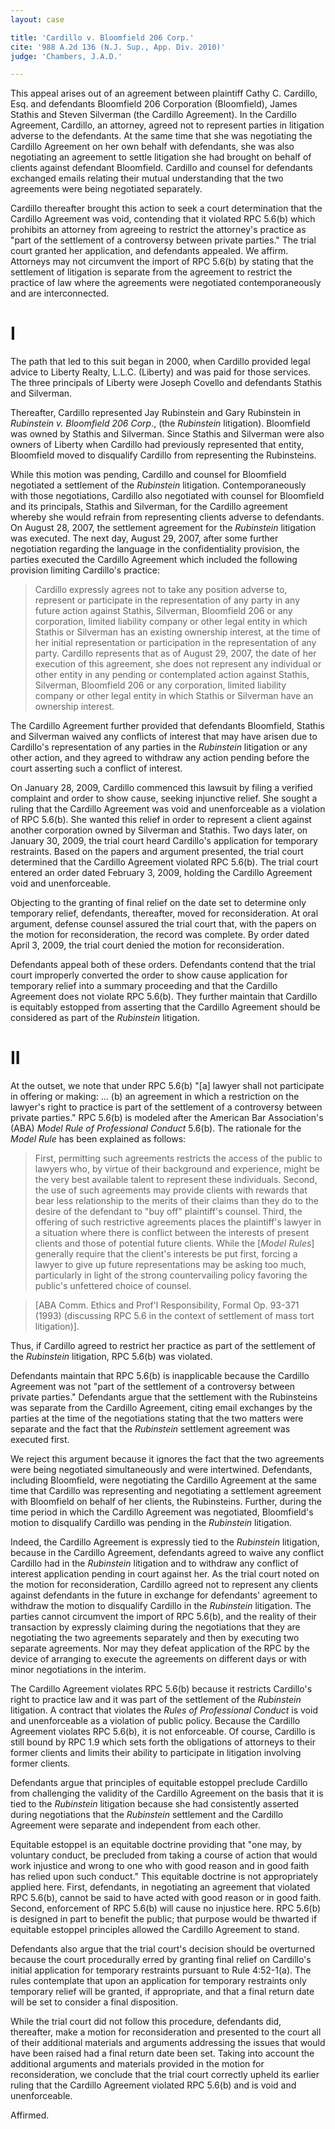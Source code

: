 ```yaml
---
layout: case 

title: 'Cardillo v. Bloomfield 206 Corp.'
cite: '988 A.2d 136 (N.J. Sup., App. Div. 2010)'
judge: 'Chambers, J.A.D.'

---
```


This appeal arises out of an agreement between plaintiff Cathy C. Cardillo, Esq. and defendants Bloomfield 206 Corporation (Bloomfield), James Stathis and Steven Silverman (the Cardillo Agreement). In the Cardillo Agreement, Cardillo, an attorney, agreed not to represent parties in litigation adverse to the defendants. At the same time that she was negotiating the Cardillo Agreement on her own behalf with defendants, she was also negotiating an agreement to settle litigation she had brought on behalf of clients against defendant Bloomfield. Cardillo and counsel for defendants exchanged emails relating their mutual understanding that the two agreements were being negotiated separately.

Cardillo thereafter brought this action to seek a court determination that the Cardillo Agreement was void, contending that it violated RPC 5.6(b) which prohibits an attorney from agreeing to restrict the attorney's practice as "part of the settlement of a controversy between private parties." The trial court granted her application, and defendants appealed. We affirm. Attorneys may not circumvent the import of RPC 5.6(b) by stating that the settlement of litigation is separate from the agreement to restrict the practice of law where the agreements were negotiated contemporaneously and are interconnected.

# I

The path that led to this suit began in 2000, when Cardillo provided legal advice to Liberty Realty, L.L.C. (Liberty) and was paid for those services. The three principals of Liberty were Joseph Covello and defendants Stathis and Silverman.

Thereafter, Cardillo represented Jay Rubinstein and Gary Rubinstein in _Rubinstein v. Bloomfield 206 Corp_., (the _Rubinstein_ litigation). Bloomfield was owned by Stathis and Silverman. Since Stathis and Silverman were also owners of Liberty when Cardillo had previously represented that entity, Bloomfield moved to disqualify Cardillo from representing the Rubinsteins.

While this motion was pending, Cardillo and counsel for Bloomfield negotiated a settlement of the _Rubinstein_ litigation. Contemporaneously with those negotiations, Cardillo also negotiated with counsel for Bloomfield and its principals, Stathis and Silverman, for the Cardillo agreement whereby she would refrain from representing clients adverse to defendants. On August 28, 2007, the settlement agreement for the _Rubinstein_ litigation was executed. The next day, August 29, 2007, after some further negotiation regarding the language in the confidentiality provision, the parties executed the Cardillo Agreement which included the following provision limiting Cardillo's practice:

> Cardillo expressly agrees not to take any position adverse to, represent or participate in the representation of any party in any future action against Stathis, Silverman, Bloomfield 206 or any corporation, limited liability company or other legal entity in which Stathis or Silverman has an existing ownership interest, at the time of her initial representation or participation in the representation of any party. Cardillo represents that as of August 29, 2007, the date of her execution of this agreement, she does not represent any individual or other entity in any pending or contemplated action against Stathis, Silverman, Bloomfield 206 or any corporation, limited liability company or other legal entity in which Stathis or Silverman have an ownership interest.

The Cardillo Agreement further provided that defendants Bloomfield, Stathis and Silverman waived any conflicts of interest that may have arisen due to Cardillo's representation of any parties in the _Rubinstein_ litigation or any other action, and they agreed to withdraw any action pending before the court asserting such a conflict of interest.

On January 28, 2009, Cardillo commenced this lawsuit by filing a verified complaint and order to show cause, seeking injunctive relief. She sought a ruling that the Cardillo Agreement was void and unenforceable as a violation of RPC 5.6(b). She wanted this relief in order to represent a client against another corporation owned by Silverman and Stathis. Two days later, on January 30, 2009, the trial court heard Cardillo's application for temporary restraints. Based on the papers and argument presented, the trial court determined that the Cardillo Agreement violated RPC 5.6(b). The trial court entered an order dated February 3, 2009, holding the Cardillo Agreement void and unenforceable.

Objecting to the granting of final relief on the date set to determine only temporary relief, defendants, thereafter, moved for reconsideration. At oral argument, defense counsel assured the trial court that, with the papers on the motion for reconsideration, the record was complete. By order dated April 3, 2009, the trial court denied the motion for reconsideration.

Defendants appeal both of these orders. Defendants contend that the trial court improperly converted the order to show cause application for temporary relief into a summary proceeding and that the Cardillo Agreement does not violate RPC 5.6(b). They further maintain that Cardillo is equitably estopped from asserting that the Cardillo Agreement should be considered as part of the _Rubinstein_ litigation.

# II

At the outset, we note that under RPC 5.6(b) "[a] lawyer shall not participate in offering or making: ... (b) an agreement in which a restriction on the lawyer's right to practice is part of the settlement of a controversy between private parties." RPC 5.6(b) is modeled after the American Bar Association's (ABA) _Model Rule of Professional Conduct_ 5.6(b). The rationale for the _Model Rule_ has been explained as follows:

> First, permitting such agreements restricts the access of the public to lawyers who, by virtue of their background and experience, might be the very best available talent to represent these individuals. Second, the use of such agreements may provide clients with rewards that bear less relationship to the merits of their claims than they do to the desire of the defendant to "buy off" plaintiff's counsel. Third, the offering of such restrictive agreements places the plaintiff's lawyer in a situation where there is conflict between the interests of present clients and those of potential future clients. While the [_Model Rules_] generally require that the client's interests be put first, forcing a lawyer to give up future representations may be asking too much, particularly in light of the strong countervailing policy favoring the public's unfettered choice of counsel.

> [ABA Comm. Ethics and Prof'l Responsibility, Formal Op. 93-371 (1993) (discussing RPC 5.6 in the context of settlement of mass tort litigation)].

Thus, if Cardillo agreed to restrict her practice as part of the settlement of the _Rubinstein_ litigation, RPC 5.6(b) was violated.

Defendants maintain that RPC 5.6(b) is inapplicable because the Cardillo Agreement was not "part of the settlement of a controversy between private parties." Defendants argue that the settlement with the Rubinsteins was separate from the Cardillo Agreement, citing email exchanges by the parties at the time of the negotiations stating that the two matters were separate and the fact that the _Rubinstein_ settlement agreement was executed first.

We reject this argument because it ignores the fact that the two agreements were being negotiated simultaneously and were intertwined. Defendants, including Bloomfield, were negotiating the Cardillo Agreement at the same time that Cardillo was representing and negotiating a settlement agreement with Bloomfield on behalf of her clients, the Rubinsteins. Further, during the time period in which the Cardillo Agreement was negotiated, Bloomfield's motion to disqualify Cardillo was pending in the _Rubinstein_ litigation.

Indeed, the Cardillo Agreement is expressly tied to the _Rubinstein_ litigation, because in the Cardillo Agreement, defendants agreed to waive any conflict Cardillo had in the _Rubinstein_ litigation and to withdraw any conflict of interest application pending in court against her. As the trial court noted on the motion for reconsideration, Cardillo agreed not to represent any clients against defendants in the future in exchange for defendants' agreement to withdraw the motion to disqualify Cardillo in the _Rubinstein_ litigation. The parties cannot circumvent the import of RPC 5.6(b), and the reality of their transaction by expressly claiming during the negotiations that they are negotiating the two agreements separately and then by executing two separate agreements. Nor may they defeat application of the RPC by the device of arranging to execute the agreements on different days or with minor negotiations in the interim.

The Cardillo Agreement violates RPC 5.6(b) because it restricts Cardillo's right to practice law and it was part of the settlement of the _Rubinstein_ litigation. A contract that violates the _Rules of Professional Conduct_ is void and unenforceable as a violation of public policy. Because the Cardillo Agreement violates RPC 5.6(b), it is not enforceable. Of course, Cardillo is still bound by RPC 1.9 which sets forth the obligations of attorneys to their former clients and limits their ability to participate in litigation involving former clients.

Defendants argue that principles of equitable estoppel preclude Cardillo from challenging the validity of the Cardillo Agreement on the basis that it is tied to the _Rubinstein_ litigation because she had consistently asserted during negotiations that the _Rubinstein_ settlement and the Cardillo Agreement were separate and independent from each other.

Equitable estoppel is an equitable doctrine providing that "one may, by voluntary conduct, be precluded from taking a course of action that would work injustice and wrong to one who with good reason and in good faith has relied upon such conduct." This equitable doctrine is not appropriately applied here. First, defendants, in negotiating an agreement that violated RPC 5.6(b), cannot be said to have acted with good reason or in good faith. Second, enforcement of RPC 5.6(b) will cause no injustice here. RPC 5.6(b) is designed in part to benefit the public; that purpose would be thwarted if equitable estoppel principles allowed the Cardillo Agreement to stand.

Defendants also argue that the trial court's decision should be overturned because the court procedurally erred by granting final relief on Cardillo's initial application for temporary restraints pursuant to Rule 4:52-1(a). The rules contemplate that upon an application for temporary restraints only temporary relief will be granted, if appropriate, and that a final return date will be set to consider a final disposition. 

While the trial court did not follow this procedure, defendants did, thereafter, make a motion for reconsideration and presented to the court all of their additional materials and arguments addressing the issues that would have been raised had a final return date been set. Taking into account the additional arguments and materials provided in the motion for reconsideration, we conclude that the trial court correctly upheld its earlier ruling that the Cardillo Agreement violated RPC 5.6(b) and is void and unenforceable.

Affirmed.